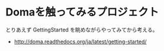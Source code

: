 # Domaを触ってみるプロジェクト

とりあえず GettingStarted を眺めながらやってみてから考える。

* http://doma.readthedocs.org/ja/latest/getting-started/


